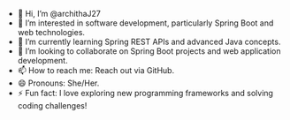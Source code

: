 - 👋 Hi, I’m @archithaJ27
- 👀 I’m interested in software development, particularly Spring Boot and web technologies.
- 🌱 I’m currently learning Spring REST APIs and advanced Java concepts.
- 💞️ I’m looking to collaborate on Spring Boot projects and web application development.
- 📫 How to reach me: Reach out via GitHub.
- 😄 Pronouns: She/Her.
- ⚡ Fun fact:  I love exploring new programming frameworks and solving coding challenges!

<!---
archithaJ27/archithaJ27 is a ✨ special ✨ repository because its `README.md` (this file) appears on your GitHub profile.
You can click the Preview link to take a look at your changes.
--->

